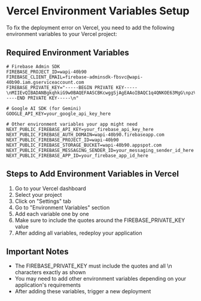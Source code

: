 # Vercel Environment Variables Setup

To fix the deployment error on Vercel, you need to add the following environment variables to your Vercel project:

## Required Environment Variables

```
# Firebase Admin SDK
FIREBASE_PROJECT_ID=wapi-40b90
FIREBASE_CLIENT_EMAIL=firebase-adminsdk-fbsvc@wapi-40b90.iam.gserviceaccount.com
FIREBASE_PRIVATE_KEY="-----BEGIN PRIVATE KEY-----\nMIIEvQIBADANBgkqhkiG9w0BAQEFAASCBKcwggSjAgEAAoIBAQC1q4QNKOE63MgG\npzVx/CtIpD9cgVu8YOTBS5OwkKUymyBk/ct0TccNOokGE47/HTA9O5q+pog80180\nUOzmsgNXFRVf91j0Ebg+n9BMFwKoc/rLKolKWfQ0Yr6ii5XqM6vK96HWLlOgAqnU\nY09REdfHlUJugPc3eRsTKe7dQw+0nlSQ58VOHNwj6oZQ5R7zYLPqsn5lvwftkcc2\nUiYe4qSapR5ffP/QmitsiBqwfuf5qTp5XfbmP0Sbgc6CkG7D3GUpIhPMqggC1CQM\n+7oUf3NzokOc30+nivqHhdmP3Z9qbkYj/W/PiYNDJp8/xtiy5EP3rQ7EnM4EeuiD\nb8gLMAr3AgMBAAECggEANrDLQLDxWSiVGRemacm5+BTmNEGHLedXhm9rp0hsSxdT\nQcP7x2gQyAU6sfcaYefWGWEDvWhh9DnH2/aO0wZ9Je6lcC4E+/kHp+axrO5ycOb1\ndcs46Ia7Ezg03rc56vciPSiecl2g9DdJDDTXcHb4KE/hX2X4xpzxTywdCkRBiqRr\nsz/9AAQ1FgDZwgBgISagT8/a3lndDs3oTSoL2BH7fZ3cFMsI4UWiLN3uAXwxktZg\nFBEAaaS86COs7b2PXD21VLK1SyUY+d23FogIg8weQu9DEdbPpDk69nHj8s2POEhE\naz6EDuk3bjasXQyoV2Ftfvqs0Y1BV5lUhQ7c5HH0pQKBgQDe6Ivpi4gf8NfqDgfV\nYoU90sYakmogeIK6nzeKLHMVUeZ+YeNXF9JFg7cupLr/L09YFqjrK6nZVRdLCWON\ncvCdXhZai9uWmThlH1nXGUxnyzXykdwaIftfMZFe8WoOFYIE5aPylTfCVqAhEGSB\ngVDvL7WGf14aWShCvkwxi7htcwKBgQDQo7yyolqJ6q7o6MsUv66457Kj4gKqqI1v\ng7UiW8/gQaYjPFrNtFfSrFr9TEiH9d12oZ/UxpctM69UBeazbKLCig66QrprlkYn\nUBoQqD0lbTI3/76vjJ8NO3ylK2kdmvijKbgpMw/+8PLbU6goGudhrGlHMgikDHLb\nj7oXXdSLbQKBgQCYvYoZluXI1TRuCf0uJ1sbmNDsJkWYSFtz22OoR3r4Me2ZziOE\naytHPNEJohEMiPN6bdSDiKDS7i6O2TkhFJBxlKYGl2z5TbZJ/GiILqqfOKyXsYC7\nW2uut/1frFa6ndxA1MY5lCvn+4mv/laQMvctXmipZ58ouM0Qpur4zD+spwKBgCXK\nsuBslhfLQbmAiWCNw/lMRsh2pOMCuvPLGKFLniDR42UYhp4iH5JSk/yzt6Og/meB\nqTDic/nFFeoTU5GGiQjR9w74DUp1oul2EfKYdtLzr5gDJCgqQZklAFPuxBCPxJ/R\na8FStYAJZwQhaCEzllvT3hH+VyBX/OoWY6/d2CUVAoGALrbblxFm3/EGphtyERU8\nCbIMWEJ+ztPvzT/aHoe2C0aZF/+B8V4LLX4zORloquXmbmg2fIyoejJqnPRUgqBv\naEdjiIlXcQvBw57JdaTN0yOKebw0Ay15tRz+waxzWnu7T7H4Uikd1SSP/3gzyLBx\nkYJYzmV4QztaiR3DZe4Mvl4=\n-----END PRIVATE KEY-----\n"

# Google AI SDK (for Gemini)
GOOGLE_API_KEY=your_google_api_key_here

# Other environment variables your app might need
NEXT_PUBLIC_FIREBASE_API_KEY=your_firebase_api_key_here
NEXT_PUBLIC_FIREBASE_AUTH_DOMAIN=wapi-40b90.firebaseapp.com
NEXT_PUBLIC_FIREBASE_PROJECT_ID=wapi-40b90
NEXT_PUBLIC_FIREBASE_STORAGE_BUCKET=wapi-40b90.appspot.com
NEXT_PUBLIC_FIREBASE_MESSAGING_SENDER_ID=your_messaging_sender_id_here
NEXT_PUBLIC_FIREBASE_APP_ID=your_firebase_app_id_here
```

## Steps to Add Environment Variables in Vercel

1. Go to your Vercel dashboard
2. Select your project
3. Click on "Settings" tab
4. Go to "Environment Variables" section
5. Add each variable one by one
6. Make sure to include the quotes around the FIREBASE_PRIVATE_KEY value
7. After adding all variables, redeploy your application

## Important Notes

- The FIREBASE_PRIVATE_KEY must include the quotes and all \n characters exactly as shown
- You may need to add other environment variables depending on your application's requirements
- After adding these variables, trigger a new deployment
